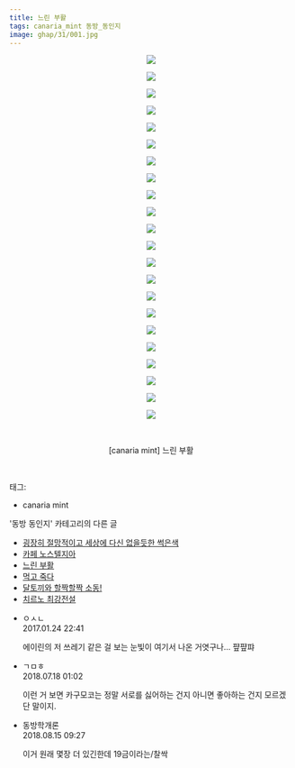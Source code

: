 ```yaml
---
title: 느린 부활
tags: canaria_mint 동방_동인지
image: ghap/31/001.jpg
---
```

<div class="article">
<p style="text-align: center; clear: none; float: none;"><img src="{{ site.nasurl }}/ghap/31/001.jpg"/></p>
<p style="text-align: center; clear: none; float: none;"><img src="{{ site.nasurl }}/ghap/31/002.jpg"/></p>
<p style="text-align: center; clear: none; float: none;"><img src="{{ site.nasurl }}/ghap/31/003.jpg"/></p>
<p style="text-align: center; clear: none; float: none;"><img src="{{ site.nasurl }}/ghap/31/004.jpg"/></p>
<p style="text-align: center; clear: none; float: none;"><img src="{{ site.nasurl }}/ghap/31/005.jpg"/></p>
<p style="text-align: center; clear: none; float: none;"><img src="{{ site.nasurl }}/ghap/31/006.jpg"/></p>
<p style="text-align: center; clear: none; float: none;"><img src="{{ site.nasurl }}/ghap/31/007.jpg"/></p>
<p style="text-align: center; clear: none; float: none;"><img src="{{ site.nasurl }}/ghap/31/008.jpg"/></p>
<p style="text-align: center; clear: none; float: none;"><img src="{{ site.nasurl }}/ghap/31/009.jpg"/></p>
<p style="text-align: center; clear: none; float: none;"><img src="{{ site.nasurl }}/ghap/31/010.jpg"/></p>
<p style="text-align: center; clear: none; float: none;"><img src="{{ site.nasurl }}/ghap/31/011.jpg"/></p>
<p style="text-align: center; clear: none; float: none;"><img src="{{ site.nasurl }}/ghap/31/012.jpg"/></p>
<p style="text-align: center; clear: none; float: none;"><img src="{{ site.nasurl }}/ghap/31/013.jpg"/></p>
<p style="text-align: center; clear: none; float: none;"><img src="{{ site.nasurl }}/ghap/31/014.jpg"/></p>
<p style="text-align: center; clear: none; float: none;"><img src="{{ site.nasurl }}/ghap/31/015.jpg"/></p>
<p style="text-align: center; clear: none; float: none;"><img src="{{ site.nasurl }}/ghap/31/016.jpg"/></p>
<p style="text-align: center; clear: none; float: none;"><img src="{{ site.nasurl }}/ghap/31/017.jpg"/></p>
<p style="text-align: center; clear: none; float: none;"><img src="{{ site.nasurl }}/ghap/31/018.jpg"/></p>
<p style="text-align: center; clear: none; float: none;"><img src="{{ site.nasurl }}/ghap/31/019.jpg"/></p>
<p style="text-align: center; clear: none; float: none;"><img src="{{ site.nasurl }}/ghap/31/020.jpg"/></p>
<p style="text-align: center; clear: none; float: none;"><img src="{{ site.nasurl }}/ghap/31/021.jpg"/></p>
<p style="text-align: center; clear: none; float: none;"><img src="{{ site.nasurl }}/ghap/31/022.jpg"/></p>
<p style="text-align: center; clear: none; float: none;"><br/></p>
<p style="text-align: center; clear: none; float: none;">[canaria mint] 느린 부활</p>
<p><br/></p>
</div><div class="tagTrail">
<p>태그: </p>
<ul>
<li>canaria mint</li>
</ul>
</div><div class="another">
<p>'동방 동인지' 카테고리의 다른 글</p>
<ul>
<li><a href="/2016-06-16-ghap_33">굉장히 절망적이고 세상에 다신 없을듯한 썩은색</a></li>
<li><a href="/2016-06-16-ghap_32">카페 노스텔지아</a></li>
<li><a href="/2016-06-16-ghap_31">느린 부활</a></li>
<li><a href="/2016-06-16-ghap_30">먹고 죽다</a></li>
<li><a href="/2016-06-16-ghap_29">달토끼와 할짝할짝 소동!</a></li>
<li><a href="/2016-06-16-ghap_28">치르노 최강전설</a></li>
</ul>
</div><div class="cb_module cb_fluid">
<div class="cb_wrt cb_profile">
<div class="comment">
<ul>
<li class="cb_thumb_off" id="comment14899332">
<div class="cb_comment_area">
<div class="cb_info_area">
<div class="cb_section">
<span class="cb_nick_name">ㅇㅅㄴ</span>
</div>
<div class="cb_section">
<span class="cb_date">2017.01.24 22:41 </span>
</div>
</div>
<div class="cb_dsc_comment">
<p class="cb_dsc">
											에이린의 저 쓰레기 같은 걸 보는 눈빛이 여기서 나온 거엿구나... 퍞퍞퍄
										</p>
</div>
</div></li>
<li class="cb_thumb_off" id="comment15288996">
<div class="cb_comment_area">
<div class="cb_info_area">
<div class="cb_section">
<span class="cb_nick_name">ㄱㅁㅎ</span>
</div>
<div class="cb_section">
<span class="cb_date">2018.07.18 01:02 </span>
</div>
</div>
<div class="cb_dsc_comment">
<p class="cb_dsc">
											이런 거 보면 카구모코는 정말 서로를 싫어하는 건지 아니면 좋아하는 건지 모르겠단 말이지.
										</p>
</div>
</div></li>
<li class="cb_thumb_off" id="comment15308974">
<div class="cb_comment_area">
<div class="cb_info_area">
<div class="cb_section">
<span class="cb_nick_name">동방학개론</span>
</div>
<div class="cb_section">
<span class="cb_date">2018.08.15 09:27 </span>
</div>
</div>
<div class="cb_dsc_comment">
<p class="cb_dsc">
											이거 원래 몇장 더 있긴한데 19금이라는/찰싹
										</p>
</div>
</div></li>
</ul>
</div>
</div><!-- commentList close -->
</div>